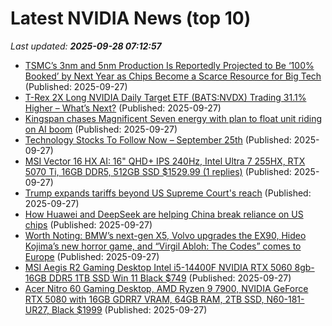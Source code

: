 # Latest NVIDIA News (top 10)
_Last updated: **2025-09-28 07:12:57**_

- [TSMC’s 3nm and 5nm Production Is Reportedly Projected to Be ‘100% Booked’ by Next Year as Chips Become a Scarce Resource for Big Tech](https://wccftech.com/tsmcs-3nm-and-5nm-production-is-projected-to-be-100-booked-by-next-year/) (Published: 2025-09-27)
- [T-Rex 2X Long NVIDIA Daily Target ETF (BATS:NVDX) Trading 31.1% Higher – What’s Next?](https://www.etfdailynews.com/2025/09/27/t-rex-2x-long-nvidia-daily-target-etf-batsnvdx-trading-31-1-higher-whats-next/) (Published: 2025-09-27)
- [Kingspan chases Magnificent Seven energy with plan to float unit riding on AI boom](https://www.irishtimes.com/business/2025/09/27/kingspan-chases-magnificent-seven-energy-with-plan-to-float-unit-riding-on-ai-boom/) (Published: 2025-09-27)
- [Technology Stocks To Follow Now – September 25th](https://www.etfdailynews.com/2025/09/27/technology-stocks-to-follow-now-september-25th/) (Published: 2025-09-27)
- [MSI Vector 16 HX AI: 16" QHD+ IPS 240Hz, Intel Ultra 7 255HX, RTX 5070 Ti, 16GB DDR5, 512GB SSD $1529.99 (1 replies)](https://slickdeals.net/f/18638773-msi-vector-16-hx-ai-16-qhd-ips-240hz-intel-ultra-7-255hx-rtx-5070-ti-16gb-ddr5-512gb-ssd-1529-99) (Published: 2025-09-27)
- [Trump expands tariffs beyond US Supreme Court's reach](https://economictimes.indiatimes.com/news/international/global-trends/trump-expands-tariffs-beyond-us-supreme-courts-reach/articleshow/124175953.cms) (Published: 2025-09-27)
- [How Huawei and DeepSeek are helping China break reliance on US chips](https://biztoc.com/x/b52f3eafadaa3386) (Published: 2025-09-27)
- [Worth Noting: BMW’s next-gen X5, Volvo upgrades the EX90, Hideo Kojima’s new horror game, and “Virgil Abloh: The Codes” comes to Europe](https://acquiremag.com/worth-noting/worth-noting-bmws-next-gen-x5-volvo-upgrades-the-ex90-hideo-kojimas-new-horror-game-and-virgil-abloh-the-codes-comes-to-europe/) (Published: 2025-09-27)
- [MSI Aegis R2 Gaming Desktop Intel i5-14400F NVIDIA RTX 5060 8gb- 16GB DDR5 1TB SSD Win 11 Black $749](https://slickdeals.net/f/18638620-msi-aegis-r2-gaming-desktop-intel-i5-14400f-nvidia-rtx-5060-8gb-16gb-ddr5-1tb-ssd-win-11-black-749) (Published: 2025-09-27)
- [Acer Nitro 60 Gaming Desktop, AMD Ryzen 9 7900, NVIDIA GeForce RTX 5080 with 16GB GDRR7 VRAM, 64GB RAM, 2TB SSD, N60-181-UR27, Black $1999](https://slickdeals.net/f/18638617-acer-nitro-60-gaming-desktop-amd-ryzen-9-7900-nvidia-geforce-rtx-5080-with-16gb-gdrr7-vram-64gb-ram-2tb-ssd-n60-181-ur27-black-1999) (Published: 2025-09-27)

